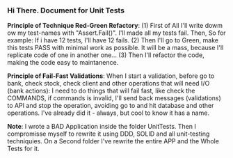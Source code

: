 ### Hi There. Document for Unit Tests

**Principle of Technique Red-Green Refactory**:
(1) First of All I'll write dowm ow my test-names with "Assert.Fail()". I'll made all my tests fail. Then, So for example: If i have 12 tests, I'll have 12 fails.
(2) Then I'll go to Green, make this tests PASS with minimal work as possible. It will be a mass, because I'll replicate code of one in another one...
(3) Then I'll refactor the code, making the code easy to maintanence.

**Principle of Fail-Fast Validations**:
When I start a validation, before go to bank, check stock, check client and other operations that will need I/O (bank actions): I need to do things that will fail fast, like check the COMMANDS, if commands is invalid, I'll send back messages (validations) to API and stop the operation, avoiding go to and hit database and other operations. I've already did it - always, but cool to know it has a name.

**Note**:
I wrote a BAD Application inside the folder UnitTests. Then I compromisse myself to rewrite it using DDD, SOLID and all unit-testing techniquies. On a Second folder I've rewrite the entire APP and the Whole Tests for it.